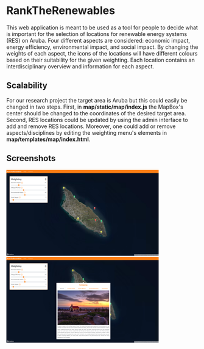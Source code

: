 # RankTheRenewables

This web application is meant to be used as a tool for people to decide what is important for the selection of locations for renewable energy systems (RES) on Aruba. Four different aspects are considered: economic impact, energy efficiency, environmental impact, and social impact. By changing the weights of each aspect, the icons of the locations will have different colours based on their suitability for the given weighting. Each location contains an interdisciplinary overview and information for each aspect.

## Scalability

For our research project the target area is Aruba but this could easily be changed in two steps. First, in **map/static/map/index.js** the MapBox's center should be changed to the coordinates of the desired target area. Second, RES locations could be updated by using the admin interface to add and remove RES locations. Moreover, one could add or remove aspects/disciplines by editing the weighting menu's elements in **map/templates/map/index.html**.

## Screenshots

<img src="docs/images/locations_example.png" alt="Screenshot of the main page that shows the different locations with colours based on the weights that were chosen by the user." width="400"/> <img src="docs/images/descriptions_example.png" alt="Screenshot of the overview tab of one of the locations." width="400"/>
